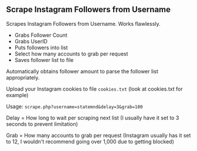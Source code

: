 ## Scrape Instagram Followers from Username

Scrapes Instagram Followers from Username. Works flawlessly.

* Grabs Follower Count
* Grabs UserID
* Puts followers into list
* Select how many accounts to grab per request
* Saves follower list to file

Automatically obtains follower amount to parse the follower list appropriately. 

Upload your Instagram cookies to file ```cookies.txt``` (look at cookies.txt for example)

Usage: ```scrape.php?username=statemnd&delay=3&grab=100```

Delay = How long to wait per scraping next list (I usually have it set to 3 seconds to prevent limitation)

Grab = How many accounts to grab per request (Instagram usually has it set to 12, I wouldn't recommend going over 1,000 due to getting blocked)

